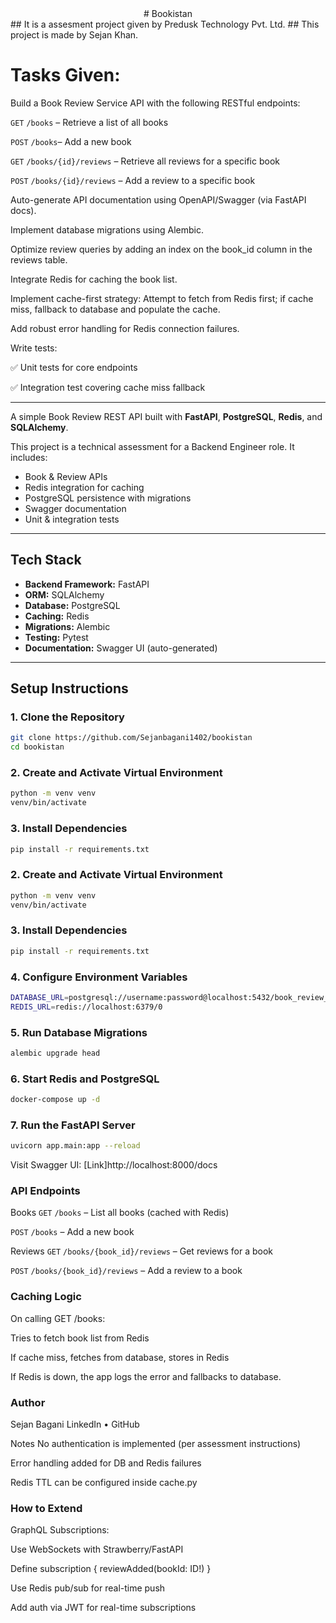 <div align = "center"> # Bookistan </div>
## It is a assesment project given by Predusk Technology Pvt. Ltd.
## This project is made by Sejan Khan.

# Tasks Given: 
Build a Book Review Service API with the following RESTful endpoints:

`GET` `/books` – Retrieve a list of all books

`POST` `/books`– Add a new book

`GET` `/books/{id}/reviews` – Retrieve all reviews for a specific book

`POST` `/books/{id}/reviews` – Add a review to a specific book

Auto-generate API documentation using OpenAPI/Swagger (via FastAPI docs).

Implement database migrations using Alembic.

Optimize review queries by adding an index on the book_id column in the reviews table.

Integrate Redis for caching the book list.

Implement cache-first strategy: Attempt to fetch from Redis first; if cache miss, fallback to database and populate the cache.

Add robust error handling for Redis connection failures.

Write tests:

✅ Unit tests for core endpoints

✅ Integration test covering cache miss fallback

---



A simple Book Review REST API built with **FastAPI**, **PostgreSQL**, **Redis**, and **SQLAlchemy**.

This project is a technical assessment for a Backend Engineer role. It includes:
- Book & Review APIs
- Redis integration for caching
- PostgreSQL persistence with migrations
- Swagger documentation
- Unit & integration tests

---

##  Tech Stack

- **Backend Framework:** FastAPI
- **ORM:** SQLAlchemy
- **Database:** PostgreSQL
- **Caching:** Redis
- **Migrations:** Alembic
- **Testing:** Pytest
- **Documentation:** Swagger UI (auto-generated)

---

##  Setup Instructions

### 1. Clone the Repository

```bash
git clone https://github.com/Sejanbagani1402/bookistan
cd bookistan
```
### 2. Create and Activate Virtual Environment

```bash
python -m venv venv
venv/bin/activate 

```
### 3. Install Dependencies

```bash
pip install -r requirements.txt
```
### 2. Create and Activate Virtual Environment

```bash
python -m venv venv
venv/bin/activate 

```
### 3. Install Dependencies

```bash
pip install -r requirements.txt
```
### 4. Configure Environment Variables

```bash
DATABASE_URL=postgresql://username:password@localhost:5432/book_review_db
REDIS_URL=redis://localhost:6379/0
```
### 5. Run Database Migrations

```bash
alembic upgrade head
```
### 6. Start Redis and PostgreSQL

```bash
docker-compose up -d

```
### 7. Run the FastAPI Server
```bash
uvicorn app.main:app --reload
```

Visit Swagger UI: [Link]http://localhost:8000/docs



 ### API Endpoints
 Books
`GET` `/books` – List all books (cached with Redis)

`POST` `/books` – Add a new book

Reviews
`GET` `/books/{book_id}/reviews` – Get reviews for a book

`POST` `/books/{book_id}/reviews` – Add a review to a book

### Caching Logic
On calling GET /books:

Tries to fetch book list from Redis

If cache miss, fetches from database, stores in Redis

If Redis is down, the app logs the error and fallbacks to database.

### Author
Sejan Bagani
LinkedIn • GitHub

 Notes
No authentication is implemented (per assessment instructions)

Error handling added for DB and Redis failures

Redis TTL can be configured inside cache.py

### How to Extend
GraphQL Subscriptions:

Use WebSockets with Strawberry/FastAPI

Define subscription { reviewAdded(bookId: ID!) }

Use Redis pub/sub for real-time push

Add auth via JWT for real-time subscriptions





